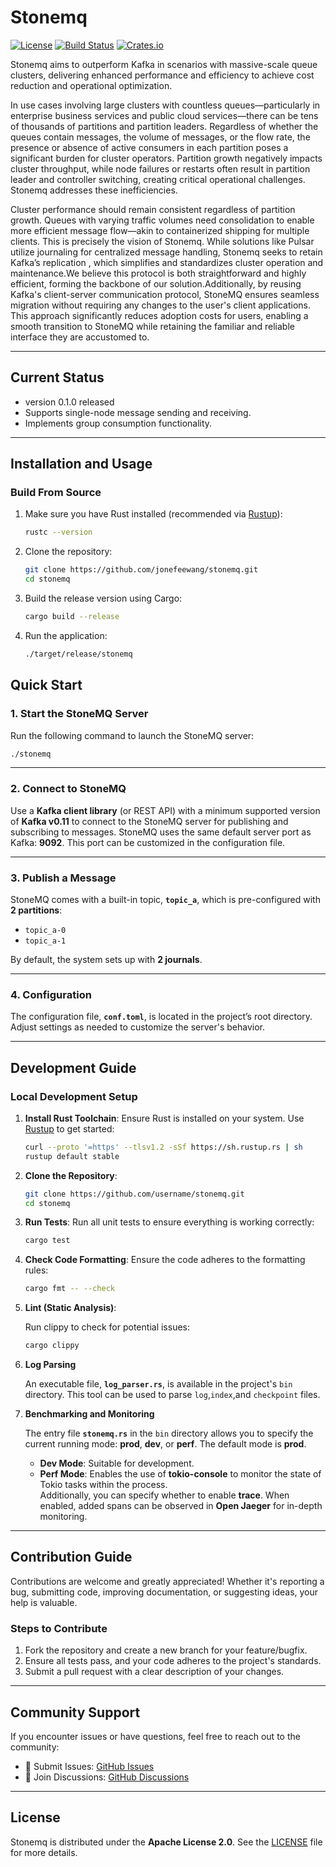 # Stonemq

[![License](https://img.shields.io/badge/license-Apache%202-blue)](LICENSE)
[![Build Status](https://img.shields.io/github/actions/workflow/status/username/stonemq/ci.yml)](https://github.com/username/stonemq/actions)
[![Crates.io](https://img.shields.io/crates/v/stonemq)](https://crates.io/crates/stonemq)

Stonemq aims to outperform Kafka in scenarios with massive-scale queue clusters, delivering enhanced performance and efficiency to achieve cost reduction and operational optimization.

In use cases involving large clusters with countless queues—particularly in enterprise business services and public cloud services—there can be tens of thousands of partitions and partition leaders. Regardless of whether the queues contain messages, the volume of messages, or the flow rate, the presence or absence of active consumers in each partition poses a significant burden for cluster operators. Partition growth negatively impacts cluster throughput, while node failures or restarts often result in partition leader and controller switching, creating critical operational challenges. Stonemq addresses these inefficiencies.

Cluster performance should remain consistent regardless of partition growth. Queues with varying traffic volumes need consolidation to enable more efficient message flow—akin to containerized shipping for multiple clients. This is precisely the vision of Stonemq. While solutions like Pulsar utilize journaling for centralized message handling, Stonemq seeks to retain Kafka’s replication , which simplifies and standardizes cluster operation and maintenance.We believe this protocol is both straightforward and highly efficient, forming the backbone of our solution.Additionally, by reusing Kafka's client-server communication protocol, StoneMQ ensures seamless migration without requiring any changes to the user's client applications. This approach significantly reduces adoption costs for users, enabling a smooth transition to StoneMQ while retaining the familiar and reliable interface they are accustomed to. 

---

## Current Status

- version 0.1.0 released 
- Supports single-node message sending and receiving.  
- Implements group consumption functionality.  

---

## Installation and Usage

### Build From Source

1. Make sure you have Rust installed (recommended via [Rustup](https://rustup.rs/)):

   ```bash
   rustc --version
   ```

2. Clone the repository:

   ```bash
   git clone https://github.com/jonefeewang/stonemq.git
   cd stonemq
   ```

3. Build the release version using Cargo:

   ```bash
   cargo build --release
   ```

4. Run the application:

   ```bash
   ./target/release/stonemq
   ```

## **Quick Start**

### **1. Start the StoneMQ Server**  

Run the following command to launch the StoneMQ server:  

```bash
./stonemq
```

---

### **2. Connect to StoneMQ**  

Use a **Kafka client library** (or REST API) with a minimum supported version of **Kafka v0.11** to connect to the StoneMQ server for publishing and subscribing to messages. StoneMQ uses the same default server port as Kafka: **9092**. This port can be customized in the configuration file.

---

### **3. Publish a Message**  

StoneMQ comes with a built-in topic, **`topic_a`**, which is pre-configured with **2 partitions**:  

- `topic_a-0`  
- `topic_a-1`  

By default, the system sets up with **2 journals**.

---

### **4. Configuration**  

The configuration file, **`conf.toml`**, is located in the project’s root directory. Adjust settings as needed to customize the server's behavior.

---

## Development Guide

### Local Development Setup

1. **Install Rust Toolchain**:
   Ensure Rust is installed on your system. Use [Rustup](https://rustup.rs/) to get started:

   ```bash
   curl --proto '=https' --tlsv1.2 -sSf https://sh.rustup.rs | sh
   rustup default stable
   ```

2. **Clone the Repository**:

   ```bash
   git clone https://github.com/username/stonemq.git
   cd stonemq
   ```

3. **Run Tests**:
   Run all unit tests to ensure everything is working correctly:

   ```bash
   cargo test
   ```

4. **Check Code Formatting**:
   Ensure the code adheres to the formatting rules:

   ```bash
   cargo fmt -- --check
   ```

5. **Lint (Static Analysis)**:

   Run clippy to check for potential issues:

   ```bash
   cargo clippy
   ```

6. **Log Parsing**  

   An executable file, **`log_parser.rs`**, is available in the project's `bin` directory. This tool can be used to parse `log`,`index`,and `checkpoint` files.

7. **Benchmarking and Monitoring**  

   The entry file **`stonemq.rs`** in the `bin` directory allows you to specify the current running mode: **prod**, **dev**, or **perf**. The default 	mode is **prod**.  

   - **Dev Mode**: Suitable for development.  
   - **Perf Mode**: Enables the use of **tokio-console** to monitor the state of Tokio tasks within the process.  
     Additionally, you can specify whether to enable **trace**. When enabled, added spans can be observed in **Open Jaeger** for in-depth monitoring.

---

## Contribution Guide

Contributions are welcome and greatly appreciated! Whether it's reporting a bug, submitting code, improving documentation, or suggesting ideas, your help is valuable.

### Steps to Contribute

1. Fork the repository and create a new branch for your feature/bugfix.
2. Ensure all tests pass, and your code adheres to the project's standards.
3. Submit a pull request with a clear description of your changes.

---

## Community Support

If you encounter issues or have questions, feel free to reach out to the community:

- 🐛 Submit Issues: [GitHub Issues](https://github.com/username/stonemq/issues)
- 📢 Join Discussions: [GitHub Discussions](https://github.com/username/stonemq/discussions)

---

## License

Stonemq is distributed under the **Apache License 2.0**. See the [LICENSE](./LICENSE) file for more details.

